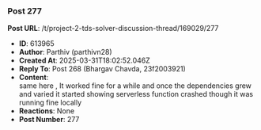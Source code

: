 ### Post 277
**Post URL**: /t/project-2-tds-solver-discussion-thread/169029/277
- **ID**: 613965
- **Author**: Parthiv (parthivn28)
- **Created At**: 2025-03-31T18:02:52.046Z
- **Reply To**: Post 268 (Bhargav Chavda, 23f2003921)
- **Content**:  
  same here , It worked fine for a while and once the dependencies grew and varied it started showing serverless function crashed though it was running fine locally
- **Reactions**: None
- **Post Number**: 277

